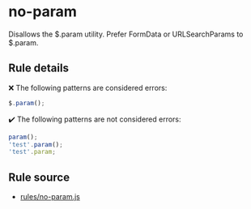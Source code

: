 # no-param

Disallows the $.param utility. Prefer FormData or URLSearchParams to $.param.

## Rule details

❌ The following patterns are considered errors:
```js
$.param();
```

✔️ The following patterns are not considered errors:
```js
param();
'test'.param();
'test'.param;
```
## Rule source

* [rules/no-param.js](../rules/no-param.js)
